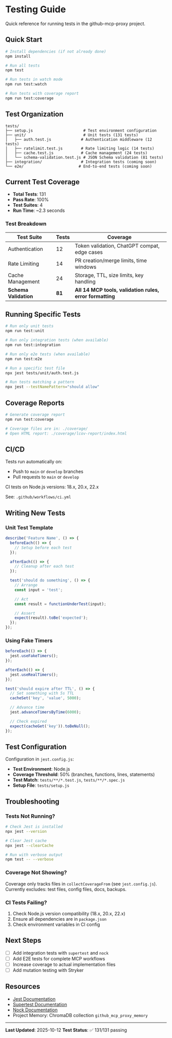 # Testing Guide

Quick reference for running tests in the github-mcp-proxy project.

## Quick Start

```bash
# Install dependencies (if not already done)
npm install

# Run all tests
npm test

# Run tests in watch mode
npm run test:watch

# Run tests with coverage report
npm run test:coverage
```

## Test Organization

```
tests/
├── setup.js                      # Test environment configuration
├── unit/                         # Unit tests (131 tests)
│   ├── auth.test.js             # Authentication middleware (12 tests)
│   ├── ratelimit.test.js        # Rate limiting logic (14 tests)
│   ├── cache.test.js            # Cache management (24 tests)
│   └── schema-validation.test.js # JSON Schema validation (81 tests)
├── integration/                 # Integration tests (coming soon)
└── e2e/                        # End-to-end tests (coming soon)
```

## Current Test Coverage

- **Total Tests**: 131
- **Pass Rate**: 100%
- **Test Suites**: 4
- **Run Time**: ~2.3 seconds

### Test Breakdown

| Test Suite | Tests | Coverage |
|------------|-------|----------|
| Authentication | 12 | Token validation, ChatGPT compat, edge cases |
| Rate Limiting | 14 | PR creation/merge limits, time windows |
| Cache Management | 24 | Storage, TTL, size limits, key handling |
| **Schema Validation** | **81** | **All 14 MCP tools, validation rules, error formatting** |

## Running Specific Tests

```bash
# Run only unit tests
npm run test:unit

# Run only integration tests (when available)
npm run test:integration

# Run only e2e tests (when available)
npm run test:e2e

# Run a specific test file
npx jest tests/unit/auth.test.js

# Run tests matching a pattern
npx jest --testNamePattern="should allow"
```

## Coverage Reports

```bash
# Generate coverage report
npm run test:coverage

# Coverage files are in: ./coverage/
# Open HTML report: ./coverage/lcov-report/index.html
```

## CI/CD

Tests run automatically on:
- Push to `main` or `develop` branches
- Pull requests to `main` or `develop`

CI tests on Node.js versions: 18.x, 20.x, 22.x

See: `.github/workflows/ci.yml`

## Writing New Tests

### Unit Test Template

```javascript
describe('Feature Name', () => {
  beforeEach(() => {
    // Setup before each test
  });

  afterEach(() => {
    // Cleanup after each test
  });

  test('should do something', () => {
    // Arrange
    const input = 'test';

    // Act
    const result = functionUnderTest(input);

    // Assert
    expect(result).toBe('expected');
  });
});
```

### Using Fake Timers

```javascript
beforeEach(() => {
  jest.useFakeTimers();
});

afterEach(() => {
  jest.useRealTimers();
});

test('should expire after TTL', () => {
  // Set something with 5s TTL
  cacheSet('key', 'value', 5000);

  // Advance time
  jest.advanceTimersByTime(6000);

  // Check expired
  expect(cacheGet('key')).toBeNull();
});
```

## Test Configuration

Configuration in `jest.config.js`:

- **Test Environment**: Node.js
- **Coverage Threshold**: 50% (branches, functions, lines, statements)
- **Test Match**: `tests/**/*.test.js`, `tests/**/*.spec.js`
- **Setup File**: `tests/setup.js`

## Troubleshooting

### Tests Not Running?

```bash
# Check Jest is installed
npx jest --version

# Clear Jest cache
npx jest --clearCache

# Run with verbose output
npm test -- --verbose
```

### Coverage Not Showing?

Coverage only tracks files in `collectCoverageFrom` (see `jest.config.js`).
Currently excludes: test files, config files, docs, backups.

### CI Tests Failing?

1. Check Node.js version compatibility (18.x, 20.x, 22.x)
2. Ensure all dependencies are in `package.json`
3. Check environment variables in CI config

## Next Steps

- [ ] Add integration tests with `supertest` and `nock`
- [ ] Add E2E tests for complete MCP workflows
- [ ] Increase coverage to actual implementation files
- [ ] Add mutation testing with Stryker

## Resources

- [Jest Documentation](https://jestjs.io/)
- [Supertest Documentation](https://github.com/ladjs/supertest)
- [Nock Documentation](https://github.com/nock/nock)
- Project Memory: ChromaDB collection `github_mcp_proxy_memory`

---

**Last Updated**: 2025-10-12
**Test Status**: ✅ 131/131 passing
